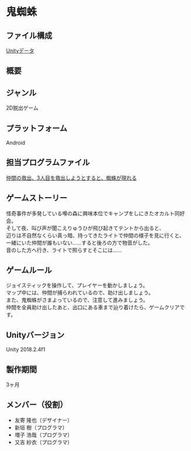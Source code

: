 # 鬼蜘蛛

## ファイル構成
[Unityデータ](https://github.com/SaeMatayoshi/Team4_conveni/tree/master/GFF2019_Team4%20Conveni)

## 概要
## ジャンル
2D脱出ゲーム

## プラットフォーム
Android

## 担当プログラムファイル
[仲間の救出、3人目を救出しようとすると、蜘蛛が現れる](https://github.com/SaeMatayoshi/Team4_conveni/blob/master/GFF2019_Team4%20Conveni/Assets/Scripts/Ito.cs)

## ゲームストーリー
怪奇事件が多発している噂の森に興味本位でキャンプをしにきたオカルト同好会。  
そして夜、叫び声が聞こえりゅうひが飛び起きてテントから出ると、  
辺りは不自然なくらい真っ暗、持ってきたライトで仲間の様子を見に行くと、  
一緒にいた仲間が誰もいない……すると後ろの方で物音がした。  
音のした方へ行き、ライトで照らすとそこには……

## ゲームルール
ジョイスティックを操作して、プレイヤーを動かしましょう。  
マップ中には、仲間が捕らわれているので、助け出しましょう。  
また、鬼蜘蛛がさまよっているので、注意して進みましょう。  
仲間を全員助け出したあと、出口にある車まで辿り着けたら、ゲームクリアです。

## Unityバージョン
Unity 2018.2.4f1

## 製作期間
3ヶ月

## メンバー（役割）
* 友寄 隆也（デザイナー）
* 新垣 樹（プログラマ）
* 増子 浩哉（プログラマ）
* 又吉 紗衣（プログラマ）